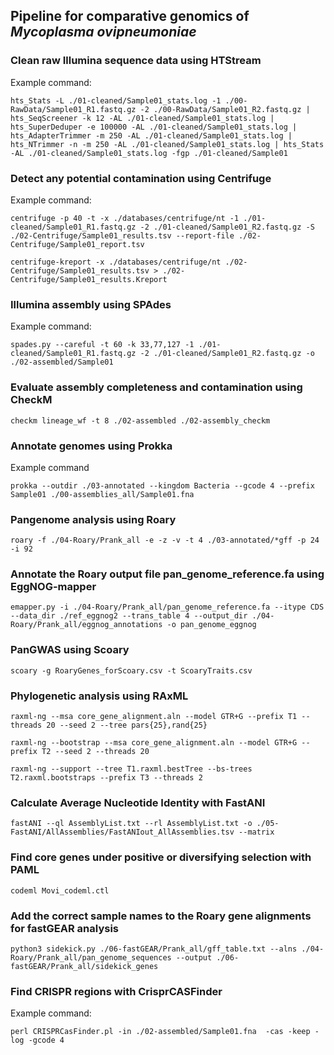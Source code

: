 ## Pipeline for comparative genomics of *Mycoplasma ovipneumoniae*

### Clean raw Illumina sequence data using HTStream

Example command:
```
hts_Stats -L ./01-cleaned/Sample01_stats.log -1 ./00-RawData/Sample01_R1.fastq.gz -2 ./00-RawData/Sample01_R2.fastq.gz | hts_SeqScreener -k 12 -AL ./01-cleaned/Sample01_stats.log | hts_SuperDeduper -e 100000 -AL ./01-cleaned/Sample01_stats.log | hts_AdapterTrimmer -m 250 -AL ./01-cleaned/Sample01_stats.log | hts_NTrimmer -n -m 250 -AL ./01-cleaned/Sample01_stats.log | hts_Stats -AL ./01-cleaned/Sample01_stats.log -fgp ./01-cleaned/Sample01
```

### Detect any potential contamination using Centrifuge 
Example command:
```
centrifuge -p 40 -t -x ./databases/centrifuge/nt -1 ./01-cleaned/Sample01_R1.fastq.gz -2 ./01-cleaned/Sample01_R2.fastq.gz -S ./02-Centrifuge/Sample01_results.tsv --report-file ./02-Centrifuge/Sample01_report.tsv

centrifuge-kreport -x ./databases/centrifuge/nt ./02-Centrifuge/Sample01_results.tsv > ./02-Centrifuge/Sample01_results.Kreport
```

### Illumina assembly using SPAdes 
Example command:
```
spades.py --careful -t 60 -k 33,77,127 -1 ./01-cleaned/Sample01_R1.fastq.gz -2 ./01-cleaned/Sample01_R2.fastq.gz -o ./02-assembled/Sample01
```

### Evaluate assembly completeness and contamination using CheckM

```
checkm lineage_wf -t 8 ./02-assembled ./02-assembly_checkm
```
### Annotate genomes using Prokka
Example command
```
prokka --outdir ./03-annotated --kingdom Bacteria --gcode 4 --prefix Sample01 ./00-assemblies_all/Sample01.fna
```
### Pangenome analysis using Roary
```
roary -f ./04-Roary/Prank_all -e -z -v -t 4 ./03-annotated/*gff -p 24 -i 92
```
### Annotate the Roary output file pan_genome_reference.fa using EggNOG-mapper 
```
emapper.py -i ./04-Roary/Prank_all/pan_genome_reference.fa --itype CDS --data_dir ./ref_eggnog2 --trans_table 4 --output_dir ./04-Roary/Prank_all/eggnog_annotations -o pan_genome_eggnog
```

### PanGWAS using Scoary
```
scoary -g RoaryGenes_forScoary.csv -t ScoaryTraits.csv
```
### Phylogenetic analysis using RAxML
```
raxml-ng --msa core_gene_alignment.aln --model GTR+G --prefix T1 --threads 20 --seed 2 --tree pars{25},rand{25}

raxml-ng --bootstrap --msa core_gene_alignment.aln --model GTR+G --prefix T2 --seed 2 --threads 20

raxml-ng --support --tree T1.raxml.bestTree --bs-trees T2.raxml.bootstraps --prefix T3 --threads 2 
```

### Calculate Average Nucleotide Identity with FastANI
```
fastANI --ql AssemblyList.txt --rl AssemblyList.txt -o ./05-FastANI/AllAssemblies/FastANIout_AllAssemblies.tsv --matrix
```

### Find core genes under positive or diversifying selection with PAML
```
codeml Movi_codeml.ctl
```

### Add the correct sample names to the Roary gene alignments for fastGEAR analysis
```
python3 sidekick.py ./06-fastGEAR/Prank_all/gff_table.txt --alns ./04-Roary/Prank_all/pan_genome_sequences --output ./06-fastGEAR/Prank_all/sidekick_genes 
```
### Find CRISPR regions with CrisprCASFinder
Example command:
```
perl CRISPRCasFinder.pl -in ./02-assembled/Sample01.fna  -cas -keep -log -gcode 4
```

